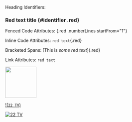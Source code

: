 Heading Identifiers:
### Red text title {#identifier .red}

Fenced Code Attributes:
{.red .numberLines startFrom="1"}

Inline Code Attributes:
`red text`{.red}

Bracketed Spans:
[This is *some red text*]{.red}

Link Attributes:
`red text`

[<img src=http://admango.cdn.mangomolo.com/analytics/uploads/71/icons/live/duabi-racing-2-live.png  height=100/>](https://dmithrvll.cdn.mangomolo.com/dubairacing/smil:dubairacing.smil/playlist.m3u8)


[!(`22 TV`)](http://82.212.74.99:8000/live/hls/8117.m3u8)

[![`22 TV`](https://github.com/280b9f9b/IPTV/blob/main/Tv-Logo/logo12.jpg?raw=true)](http://82.212.74.99:8000/live/hls/8117.m3u8)

